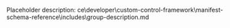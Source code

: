 Placeholder description: ce\developer\custom-control-framework\manifest-schema-reference\includes\group-description.md